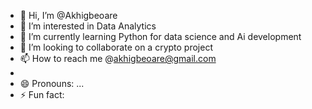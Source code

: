 - 👋 Hi, I’m @Akhigbeoare
- 👀 I’m interested in Data Analytics 
- 🌱 I’m currently learning Python for data science and Ai development 
- 💞️ I’m looking to collaborate on a crypto project 
- 📫 How to reach me @akhigbeoare@gmail.com
- 
- 😄 Pronouns: ...
- ⚡ Fun fact:

<!---
Akhigbeoare/Akhigbeoare is a ✨ special ✨ repository because its `README.md` (this file) appears on your GitHub profile.
You can click the Preview link to take a look at your changes.
--->
